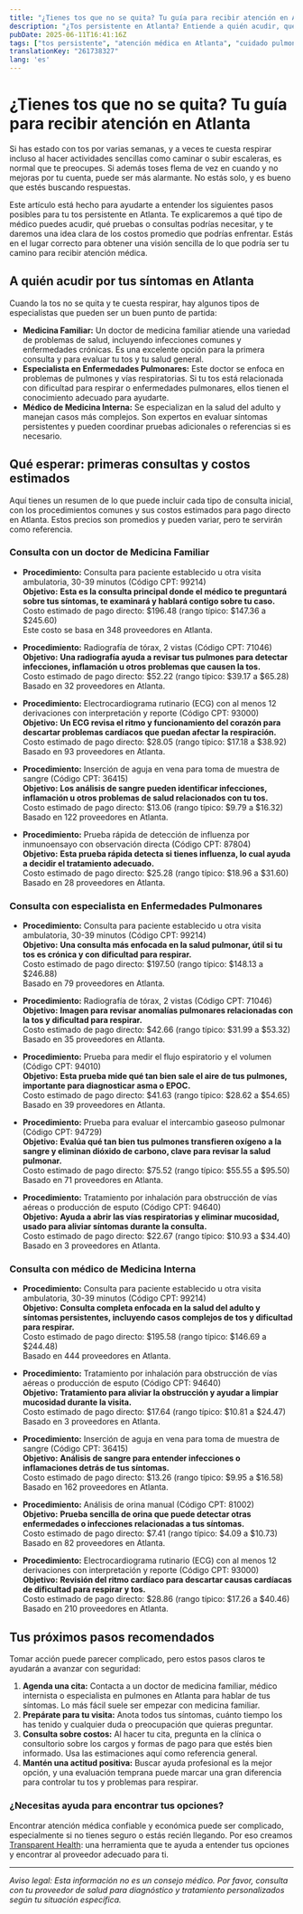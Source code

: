 ```yaml
---
title: "¿Tienes tos que no se quita? Tu guía para recibir atención en Atlanta"
description: "¿Tos persistente en Atlanta? Entiende a quién acudir, qué pruebas esperar y el costo estimado para que puedas dar el siguiente paso con confianza."
pubDate: 2025-06-11T16:41:16Z
tags: ["tos persistente", "atención médica en Atlanta", "cuidado pulmonar", "medicina familiar", "costos de salud"]
translationKey: "261738327"
lang: 'es'
---
```


# ¿Tienes tos que no se quita? Tu guía para recibir atención en Atlanta

Si has estado con tos por varias semanas, y a veces te cuesta respirar incluso al hacer actividades sencillas como caminar o subir escaleras, es normal que te preocupes. Si además toses flema de vez en cuando y no mejoras por tu cuenta, puede ser más alarmante. No estás solo, y es bueno que estés buscando respuestas.

Este artículo está hecho para ayudarte a entender los siguientes pasos posibles para tu tos persistente en Atlanta. Te explicaremos a qué tipo de médico puedes acudir, qué pruebas o consultas podrías necesitar, y te daremos una idea clara de los costos promedio que podrías enfrentar. Estás en el lugar correcto para obtener una visión sencilla de lo que podría ser tu camino para recibir atención médica.

## A quién acudir por tus síntomas en Atlanta

Cuando la tos no se quita y te cuesta respirar, hay algunos tipos de especialistas que pueden ser un buen punto de partida:

- **Medicina Familiar:** Un doctor de medicina familiar atiende una variedad de problemas de salud, incluyendo infecciones comunes y enfermedades crónicas. Es una excelente opción para la primera consulta y para evaluar tu tos y tu salud general.
- **Especialista en Enfermedades Pulmonares:** Este doctor se enfoca en problemas de pulmones y vías respiratorias. Si tu tos está relacionada con dificultad para respirar o enfermedades pulmonares, ellos tienen el conocimiento adecuado para ayudarte.
- **Médico de Medicina Interna:** Se especializan en la salud del adulto y manejan casos más complejos. Son expertos en evaluar síntomas persistentes y pueden coordinar pruebas adicionales o referencias si es necesario.

## Qué esperar: primeras consultas y costos estimados

Aquí tienes un resumen de lo que puede incluir cada tipo de consulta inicial, con los procedimientos comunes y sus costos estimados para pago directo en Atlanta. Estos precios son promedios y pueden variar, pero te servirán como referencia.

### Consulta con un doctor de Medicina Familiar

- **Procedimiento:** Consulta para paciente establecido u otra visita ambulatoria, 30-39 minutos (Código CPT: 99214)  
  **Objetivo:** **Esta es la consulta principal donde el médico te preguntará sobre tus síntomas, te examinará y hablará contigo sobre tu caso.**  
  Costo estimado de pago directo: $196.48 (rango típico: $147.36 a $245.60)  
  Este costo se basa en 348 proveedores en Atlanta.

- **Procedimiento:** Radiografía de tórax, 2 vistas (Código CPT: 71046)  
  **Objetivo:** **Una radiografía ayuda a revisar tus pulmones para detectar infecciones, inflamación u otros problemas que causen la tos.**  
  Costo estimado de pago directo: $52.22 (rango típico: $39.17 a $65.28)  
  Basado en 32 proveedores en Atlanta.

- **Procedimiento:** Electrocardiograma rutinario (ECG) con al menos 12 derivaciones con interpretación y reporte (Código CPT: 93000)  
  **Objetivo:** **Un ECG revisa el ritmo y funcionamiento del corazón para descartar problemas cardíacos que puedan afectar la respiración.**  
  Costo estimado de pago directo: $28.05 (rango típico: $17.18 a $38.92)  
  Basado en 93 proveedores en Atlanta.

- **Procedimiento:** Inserción de aguja en vena para toma de muestra de sangre (Código CPT: 36415)  
  **Objetivo:** **Los análisis de sangre pueden identificar infecciones, inflamación u otros problemas de salud relacionados con tu tos.**  
  Costo estimado de pago directo: $13.06 (rango típico: $9.79 a $16.32)  
  Basado en 122 proveedores en Atlanta.

- **Procedimiento:** Prueba rápida de detección de influenza por inmunoensayo con observación directa (Código CPT: 87804)  
  **Objetivo:** **Esta prueba rápida detecta si tienes influenza, lo cual ayuda a decidir el tratamiento adecuado.**  
  Costo estimado de pago directo: $25.28 (rango típico: $18.96 a $31.60)  
  Basado en 28 proveedores en Atlanta.

### Consulta con especialista en Enfermedades Pulmonares

- **Procedimiento:** Consulta para paciente establecido u otra visita ambulatoria, 30-39 minutos (Código CPT: 99214)  
  **Objetivo:** **Una consulta más enfocada en la salud pulmonar, útil si tu tos es crónica y con dificultad para respirar.**  
  Costo estimado de pago directo: $197.50 (rango típico: $148.13 a $246.88)  
  Basado en 79 proveedores en Atlanta.

- **Procedimiento:** Radiografía de tórax, 2 vistas (Código CPT: 71046)  
  **Objetivo:** **Imagen para revisar anomalías pulmonares relacionadas con la tos y dificultad para respirar.**  
  Costo estimado de pago directo: $42.66 (rango típico: $31.99 a $53.32)  
  Basado en 35 proveedores en Atlanta.

- **Procedimiento:** Prueba para medir el flujo espiratorio y el volumen (Código CPT: 94010)  
  **Objetivo:** **Esta prueba mide qué tan bien sale el aire de tus pulmones, importante para diagnosticar asma o EPOC.**  
  Costo estimado de pago directo: $41.63 (rango típico: $28.62 a $54.65)  
  Basado en 39 proveedores en Atlanta.

- **Procedimiento:** Prueba para evaluar el intercambio gaseoso pulmonar (Código CPT: 94729)  
  **Objetivo:** **Evalúa qué tan bien tus pulmones transfieren oxígeno a la sangre y eliminan dióxido de carbono, clave para revisar la salud pulmonar.**  
  Costo estimado de pago directo: $75.52 (rango típico: $55.55 a $95.50)  
  Basado en 71 proveedores en Atlanta.

- **Procedimiento:** Tratamiento por inhalación para obstrucción de vías aéreas o producción de esputo (Código CPT: 94640)  
  **Objetivo:** **Ayuda a abrir las vías respiratorias y eliminar mucosidad, usado para aliviar síntomas durante la consulta.**  
  Costo estimado de pago directo: $22.67 (rango típico: $10.93 a $34.40)  
  Basado en 3 proveedores en Atlanta.

### Consulta con médico de Medicina Interna

- **Procedimiento:** Consulta para paciente establecido u otra visita ambulatoria, 30-39 minutos (Código CPT: 99214)  
  **Objetivo:** **Consulta completa enfocada en la salud del adulto y síntomas persistentes, incluyendo casos complejos de tos y dificultad para respirar.**  
  Costo estimado de pago directo: $195.58 (rango típico: $146.69 a $244.48)  
  Basado en 444 proveedores en Atlanta.

- **Procedimiento:** Tratamiento por inhalación para obstrucción de vías aéreas o producción de esputo (Código CPT: 94640)  
  **Objetivo:** **Tratamiento para aliviar la obstrucción y ayudar a limpiar mucosidad durante la visita.**  
  Costo estimado de pago directo: $17.64 (rango típico: $10.81 a $24.47)  
  Basado en 3 proveedores en Atlanta.

- **Procedimiento:** Inserción de aguja en vena para toma de muestra de sangre (Código CPT: 36415)  
  **Objetivo:** **Análisis de sangre para entender infecciones o inflamaciones detrás de tus síntomas.**  
  Costo estimado de pago directo: $13.26 (rango típico: $9.95 a $16.58)  
  Basado en 162 proveedores en Atlanta.

- **Procedimiento:** Análisis de orina manual (Código CPT: 81002)  
  **Objetivo:** **Prueba sencilla de orina que puede detectar otras enfermedades o infecciones relacionadas a tus síntomas.**  
  Costo estimado de pago directo: $7.41 (rango típico: $4.09 a $10.73)  
  Basado en 82 proveedores en Atlanta.

- **Procedimiento:** Electrocardiograma rutinario (ECG) con al menos 12 derivaciones con interpretación y reporte (Código CPT: 93000)  
  **Objetivo:** **Revisión del ritmo cardíaco para descartar causas cardíacas de dificultad para respirar y tos.**  
  Costo estimado de pago directo: $28.86 (rango típico: $17.26 a $40.46)  
  Basado en 210 proveedores en Atlanta.

## Tus próximos pasos recomendados

Tomar acción puede parecer complicado, pero estos pasos claros te ayudarán a avanzar con seguridad:

1. **Agenda una cita:** Contacta a un doctor de medicina familiar, médico internista o especialista en pulmones en Atlanta para hablar de tus síntomas. Lo más fácil suele ser empezar con medicina familiar.
2. **Prepárate para tu visita:** Anota todos tus síntomas, cuánto tiempo los has tenido y cualquier duda o preocupación que quieras preguntar.
3. **Consulta sobre costos:** Al hacer tu cita, pregunta en la clínica o consultorio sobre los cargos y formas de pago para que estés bien informado. Usa las estimaciones aquí como referencia general.
4. **Mantén una actitud positiva:** Buscar ayuda profesional es la mejor opción, y una evaluación temprana puede marcar una gran diferencia para controlar tu tos y problemas para respirar.

### ¿Necesitas ayuda para encontrar tus opciones?

Encontrar atención médica confiable y económica puede ser complicado, especialmente si no tienes seguro o estás recién llegando. Por eso creamos [Transparent Health](https://transparenthealth.ai): una herramienta que te ayuda a entender tus opciones y encontrar al proveedor adecuado para ti.

---

*Aviso legal: Esta información no es un consejo médico. Por favor, consulta con tu proveedor de salud para diagnóstico y tratamiento personalizados según tu situación específica.*